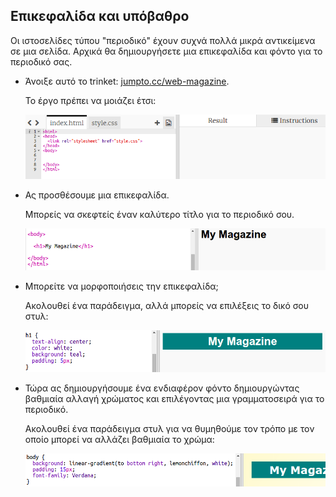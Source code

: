 ## Επικεφαλίδα και υπόβαθρο

Οι ιστοσελίδες τύπου "περιοδικό" έχουν συχνά πολλά μικρά αντικείμενα σε μια σελίδα. Αρχικά θα δημιουργήσετε μια επικεφαλίδα και φόντο για το περιοδικό σας.

+ Άνοιξε αυτό το trinket: <a href="http://jumpto.cc/web-magazine" target="_blank">jumpto.cc/web-magazine</a>.
    
    Το έργο πρέπει να μοιάζει έτσι:
    
    ![screenshot](images/magazine-starter.png)

+ Ας προσθέσουμε μια επικεφαλίδα.
    
    Μπορείς να σκεφτείς έναν καλύτερο τίτλο για το περιοδικό σου.
    
    ![screenshot](images/magazine-heading.png)

+ Μπορείτε να μορφοποιήσεις την επικεφαλίδα;
    
    Ακολουθεί ένα παράδειγμα, αλλά μπορείς να επιλέξεις το δικό σου στυλ:
    
    ![screenshot](images/magazine-heading-style.png)

+ Τώρα ας δημιουργήσουμε ένα ενδιαφέρον φόντο δημιουργώντας βαθμιαία αλλαγή χρώματος και επιλέγοντας μια γραμματοσειρά για το περιοδικό.
    
    Ακολουθεί ένα παράδειγμα στυλ για να θυμηθούμε τον τρόπο με τον οποίο μπορεί να αλλάζει βαθμιαία το χρώμα:
    
    ![screenshot](images/magazine-background.png)